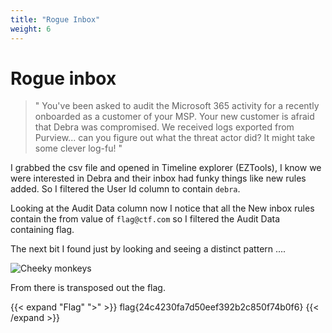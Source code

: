 ```yaml
---
title: "Rogue Inbox"
weight: 6
---
```

# Rogue inbox

> "
> You've been asked to audit the Microsoft 365 activity for a recently onboarded as a customer of your MSP.
> Your new customer is afraid that Debra was compromised. We received logs exported from Purview... can you figure out what the threat actor did? It might take some clever log-fu!
> "

I grabbed the csv file and opened in Timeline explorer (EZTools), I know we were interested in Debra and their inbox had funky things like new rules added. So I filtered the User Id column to contain `debra`.

Looking at the Audit Data column now I notice that all the New inbox rules contain the from value of `flag@ctf.com` so I filtered the Audit Data containing flag.

The next bit I found just by looking and seeing a distinct pattern ....

![Cheeky monkeys](../../images/rogue_inbox.png)

From there is transposed out the flag.

{{< expand "Flag" ">" >}}
flag{24c4230fa7d50eef392b2c850f74b0f6}
{{< /expand >}}